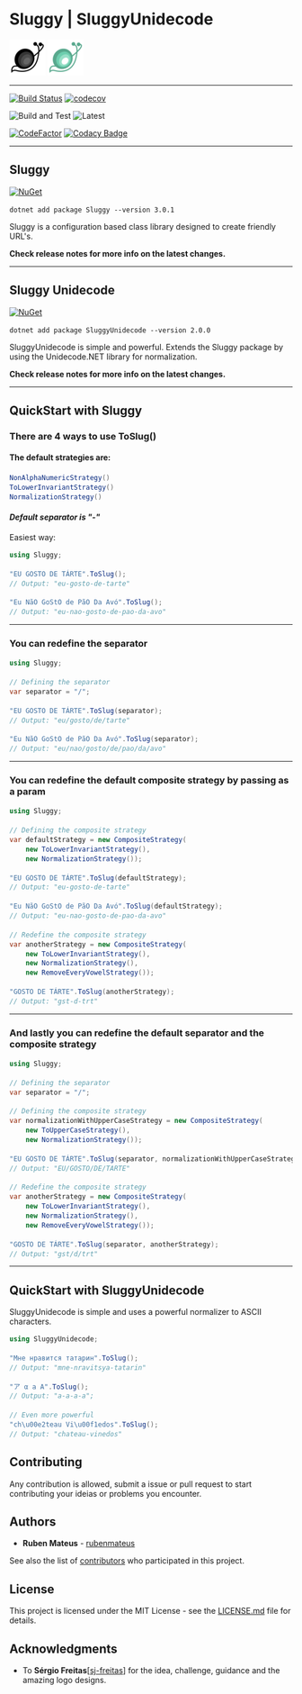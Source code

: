 # Sluggy | SluggyUnidecode

![sluggy](https://raw.githubusercontent.com/RubenMateus/sluggy/master/sluggy.png)
![sluggyUnidecode](https://raw.githubusercontent.com/RubenMateus/sluggy/master/sluggyUnidecode.png)

---

[![Build Status](https://travis-ci.org/RubenMateus/sluggy.svg?branch=master)](https://travis-ci.org/RubenMateus/sluggy)
[![codecov](https://codecov.io/gh/RubenMateus/sluggy/branch/master/graph/badge.svg)](https://codecov.io/gh/RubenMateus/sluggy)

![Build and Test](https://github.com/RubenMateus/sluggy/workflows/Build%20and%20Test/badge.svg)
![Latest](https://github.com/RubenMateus/sluggy/workflows/Latest/badge.svg)

[![CodeFactor](https://www.codefactor.io/repository/github/rubenmateus/sluggy/badge)](https://www.codefactor.io/repository/github/rubenmateus/sluggy)
[![Codacy Badge](https://api.codacy.com/project/badge/Grade/5bef1cba89334d849c478b18d4c54a04)](https://www.codacy.com/app/RubenMateus/sluggy?utm_source=github.com&amp;utm_medium=referral&amp;utm_content=RubenMateus/sluggy&amp;utm_campaign=Badge_Grade)

---

## Sluggy

[![NuGet](https://img.shields.io/nuget/v/Sluggy.svg)](https://www.nuget.org/packages/Sluggy/)

`dotnet add package Sluggy --version 3.0.1`

Sluggy is a configuration based class library designed to create friendly URL's.

**Check release notes for more info on the latest changes.**

---

## Sluggy Unidecode

[![NuGet](https://img.shields.io/nuget/v/SluggyUnidecode.svg)](https://www.nuget.org/packages/SluggyUnidecode/)

`dotnet add package SluggyUnidecode --version 2.0.0`

SluggyUnidecode is simple and powerful.
Extends the Sluggy package by using the Unidecode.NET library for normalization.

**Check release notes for more info on the latest changes.**

---

## QuickStart with Sluggy

### **There are 4 ways to use ToSlug()**

#### The default strategies are:
``` csharp
NonAlphaNumericStrategy()
ToLowerInvariantStrategy()
NormalizationStrategy()
```

#### *Default separator is "-"*

Easiest way:

``` csharp
using Sluggy;

"EU GOSTO DE TÁRTE".ToSlug();
// Output: "eu-gosto-de-tarte"

"Eu NãO GoStO de PãO Da Avó".ToSlug();
// Output: "eu-nao-gosto-de-pao-da-avo"
```
---

### You can redefine the separator

``` csharp
using Sluggy;

// Defining the separator
var separator = "/";

"EU GOSTO DE TÁRTE".ToSlug(separator);
// Output: "eu/gosto/de/tarte"

"Eu NãO GoStO de PãO Da Avó".ToSlug(separator);
// Output: "eu/nao/gosto/de/pao/da/avo"
```

---

### You can redefine the default composite strategy by passing as a param

``` csharp
using Sluggy;

// Defining the composite strategy
var defaultStrategy = new CompositeStrategy(
    new ToLowerInvariantStrategy(),
    new NormalizationStrategy());

"EU GOSTO DE TÁRTE".ToSlug(defaultStrategy);
// Output: "eu-gosto-de-tarte"

"Eu NãO GoStO de PãO Da Avó".ToSlug(defaultStrategy);
// Output: "eu-nao-gosto-de-pao-da-avo"

// Redefine the composite strategy
var anotherStrategy = new CompositeStrategy(
    new ToLowerInvariantStrategy(),
    new NormalizationStrategy(),
    new RemoveEveryVowelStrategy());

"GOSTO DE TÁRTE".ToSlug(anotherStrategy);
// Output: "gst-d-trt"
```

---

### And lastly you can redefine the default separator and the composite strategy

``` csharp
using Sluggy;

// Defining the separator
var separator = "/";

// Defining the composite strategy
var normalizationWithUpperCaseStrategy = new CompositeStrategy(
    new ToUpperCaseStrategy(),
    new NormalizationStrategy());

"EU GOSTO DE TÁRTE".ToSlug(separator, normalizationWithUpperCaseStrategy);
// Output: "EU/GOSTO/DE/TARTE"

// Redefine the composite strategy
var anotherStrategy = new CompositeStrategy(
    new ToLowerInvariantStrategy(),
    new NormalizationStrategy(),
    new RemoveEveryVowelStrategy());

"GOSTO DE TÁRTE".ToSlug(separator, anotherStrategy);
// Output: "gst/d/trt"
```

---

## QuickStart with SluggyUnidecode

SluggyUnidecode is simple and uses a powerful normalizer to ASCII characters.

``` csharp
using SluggyUnidecode;

"Мне нравится татарин".ToSlug();
// Output: "mne-nravitsya-tatarin"

"ア α a A".ToSlug();
// Output: "a-a-a-a";

// Even more powerful
"ch\u00e2teau Vi\u00f1edos".ToSlug();
// Output: "chateau-vinedos"
```

## Contributing

Any contribution is allowed, submit a issue or pull request
to start contributing your ideias or problems you encounter.

## Authors

- **Ruben Mateus** - [rubenmateus](https://github.com/rubenmateus)

See also the list of [contributors](https://github.com/rubenmateus/sluggy/graphs/contributors)
 who participated in this project.

## License

This project is licensed under the MIT License -
see the [LICENSE.md](LICENSE.md) file for details.

## Acknowledgments

- To **Sérgio Freitas**[[sj-freitas](https://github.com/sj-freitas)]
  for the idea, challenge, guidance and the amazing logo designs.